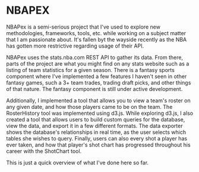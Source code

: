 # NBAPEX
NBAPex is a semi-serious  project that I've used to explore new methodologies, frameworks, tools, etc. while working on a subject matter that I am passionate about. It's fallen byt the wayside recently as the NBA has gotten more restrictive regarding usage of their API.

NBAPex uses the stats.nba.com REST API to gather its data. From there, parts of the project are what you might find on any stats website such as a listing of team statistics for a given season. There is a fantasy sports component where I've implemented a few features I haven't seen in other fantasy games, such a 3+ team trades, trading draft picks, and other things of that nature. The fantasy component is still under active development. 

Additionally, I implemented a tool that allows you to view a team's roster on any given date, and how those players came to be on the team. The RosterHistory tool was implemented using d3.js. While exploring d3.js, I also created a tool that allows users to build custom queries for the database, view the data, and export it in a few different formats. The data exporter shows the database's relationships in real time, as the user selects which tables she wishes to query. Finally, users can also every shot a player has ever taken, and how that player's shot chart has progressed throughout his career with the ShotChart tool.

This is just a quick overview of what I've done here so far.
